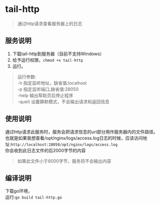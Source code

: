 # tail-http
> 通过http请求查看服务器上的日志

## 服务说明
1. 下载tail-http到服务器（目前不支持Windows）
2. 给予运行权限，`chmod +x tail-http`
3. 运行。
> 运行参数:  
-h 指定监听地址，缺省值:localhost  
-p 指定监听端口,缺省值:28050  
-help 输出帮助页后停止程序  
-queit 设置静默模式，不会输出请求和返回信息  

## 使用说明
通过http请求此服务时，服务会把请求信息的uri部分用作服务器内的文件路径。  
也就是如果我想查看/opt/nginx/logs/access.log日志的时候，应该访问地址:`http://localhost:28050/opt/nginx/logs/access.log`  
你会收到此日志文件的后2000字节的内容  
> 如果此文件小于8000字节，服务将不会输出内容

## 编译说明
下载go环境，  
运行:`go build tail-http.go`  
